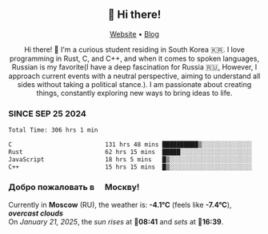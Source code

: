 <h2 align="center">👋 Hi there!</h2>
<p align="center">
  <a href="https://urdekcah.ru">Website</a> •
  <a href="https://urdekcah.blog">Blog</a>
</p>

<p align="center">
  Hi there! 👋 I'm a curious student residing in South Korea 🇰🇷. I love programming in Rust, C, and C++, and when it comes to spoken languages, Russian is my favorite(I have a deep fascination for Russia 🇷🇺, However, I approach current events with a neutral perspective, aiming to understand all sides without taking a political stance.). I am passionate about creating things, constantly exploring new ways to bring ideas to life.
</p>

### SINCE SEP 25 2024
<!--START_SECTION:waka-->
<!--LAST_WAKA_UPDATE:2025-01-20 18:27:06-->
```txt
Total Time: 306 hrs 1 min

C                          131 hrs 48 mins ██████████▒░░░░░░░░░░░░░░   41.85 %
Rust                       62 hrs 15 mins  █████░░░░░░░░░░░░░░░░░░░░   19.77 %
JavaScript                 18 hrs 5 mins   █▒░░░░░░░░░░░░░░░░░░░░░░░   05.74 %
C++                        15 hrs 15 mins  █▒░░░░░░░░░░░░░░░░░░░░░░░   04.85 %
```
<!--END_SECTION:waka-->

<h3>Добро пожаловать в <img src="https://cdn-icons-png.flaticon.com/512/197/197408.png" width="13"/> Москву!</h3>

<!--START_SECTION:weather:moscow-->
<!--LAST_WEATHER_UPDATE:2025-01-21 12:39:56-->
Currently in **Moscow** (RU), the weather is: **-4.1°C** (feels like **-7.4°C**), ***overcast clouds***<br/>
On *January 21, 2025*, the *sun rises* at 🌅**08:41** and *sets* at 🌇**16:39**.
<!--END_SECTION:weather-->
